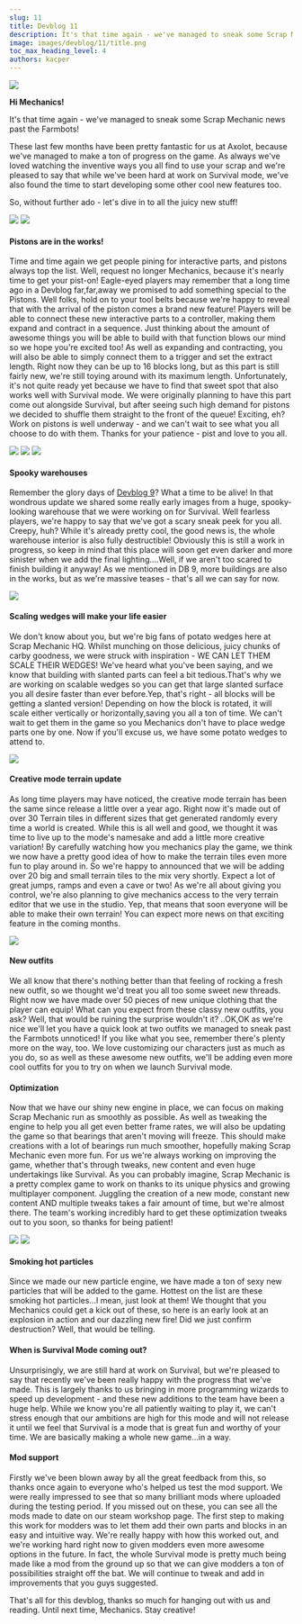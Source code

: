 ```yaml
---
slug: 11
title: Devblog 11
description: It's that time again - we've managed to sneak some Scrap Mechanic news past the Farmbots!
image: images/devblog/11/title.png
toc_max_heading_level: 4
authors: kacper
---
```


![](/images/devblog/11/title.png)

**Hi Mechanics!**

It's that time again - we've managed to sneak some Scrap Mechanic news past the Farmbots! 
<!--truncate-->
These last few months have been pretty fantastic for us at Axolot, because we've managed to make a ton of progress on the game. As always we've loved watching the inventive ways you all find to use your scrap and we're pleased to say that while we've been hard at work on Survival mode, we've also found the time to start developing some other cool new features too.

So, without further ado - let's dive in to all the juicy new stuff!


![](/images/devblog/11/pistons.png)
![](/images/devblog/11/piston-setting.png)

#### Pistons are in the works!

Time and time again we get people pining for interactive parts, and pistons always top the list. Well, request no longer Mechanics, because it's nearly time to get your pist-on! Eagle-eyed players may remember that a long time ago in a Devblog far,far,away we promised to add something special to the Pistons. Well folks, hold on to your tool belts because we're happy to reveal that with the arrival of the piston comes a brand new feature! Players will be able to connect these new interactive parts to a controller, making them expand and contract in a sequence. Just thinking about the amount of awesome things you will be able to build with that function blows our mind so we hope you're excited too!
As well as expanding and contracting, you will also be able to simply connect them to a trigger and set the extract length. Right now they can be up to 16 blocks long, but as this part is still fairly new, we're still toying around with its maximum length. Unfortunately, it's not quite ready yet because we have to find that sweet spot that also works well with Survival mode. We were originally planning to have this part come out alongside Survival, but after seeing such high demand for pistons we decided to shuffle them straight to the front of the queue! Exciting, eh? Work on pistons is well underway - and we can't wait to see what you all choose to do with them. Thanks for your patience - pist and love to you all.


![](/images/devblog/11/warehouse1.png)
![](/images/devblog/11/warehouse2.png)
![](/images/devblog/11/warehouse3.png)

#### Spooky warehouses

Remember the glory days of [Devblog 9](/devblog/9)? What a time to be alive! In that wondrous update we shared some really early images from a huge, spooky-looking warehouse that we were working on for Survival. Well fearless players, we're happy to say that we've got a scary sneak peek for you all. Creepy, huh? While it's already pretty cool, the good news is, the whole warehouse interior is also fully destructible! Obviously this is still a work in progress, so keep in mind that this place will soon get even darker and more sinister when we add the final lighting....Well, if we aren't too scared to finish building it anyway! As we mentioned in DB 9, more buildings are also in the works, but as we're massive teases - that's all we can say for now.


![](/images/devblog/11/wedges.png)

#### Scaling wedges will make your life easier

We don't know about you, but we're big fans of potato wedges here at Scrap Mechanic HQ. Whilst munching on those delicious, juicy chunks of carby goodness, we were struck with inspiration - WE CAN LET THEM SCALE THEIR WEDGES! We've heard what you've been saying, and we know that building with slanted parts can feel a bit tedious.That's why we are working on scalable wedges so you can get that large slanted surface you all desire faster than ever before.Yep, that's right - all blocks will be getting a slanted version! Depending on how the block is rotated, it will scale either vertically or horizontally,saving you all a ton of time. We can't wait to get them in the game so you Mechanics don't have to place wedge parts one by one. Now if you'll excuse us, we have some potato wedges to attend to.


![](/images/devblog/11/terrain.png)

#### Creative mode terrain update

As long time players may have noticed, the creative mode terrain has been the same since release a little over a year ago.
Right now it's made out of over 30 Terrain tiles in different sizes that get generated randomly every time a world is created. While this is all well and good, we thought it was time to live up to the mode's namesake and add a little more creative variation! By carefully watching how you mechanics play the game, we think we now have a pretty good idea of how to make the terrain tiles even more fun to play around in. So we're happy to announced that we will be adding over 20 big and small terrain tiles to the mix very shortly. Expect a lot of great jumps, ramps and even a cave or two! As we're all about giving you control, we're also planning to give mechanics access to the very terrain editor that we use in the studio. Yep, that means that soon everyone will be able to make their own terrain! You can expect more news on that exciting feature in the coming months.
 

![](/images/devblog/11/outfits.png)

#### New outfits

We all know that there's nothing better than that feeling of rocking a fresh new outfit, so we thought we'd treat you all too some sweet new threads. Right now we have made over 50 pieces of new unique clothing that the player can equip! What can you expect from these classy new outfits, you ask? Well, that would be ruining the surprise wouldn't it? ..OK,OK as we're nice we'll let you have a quick look at two outfits we managed to sneak past the Farmbots unnoticed! If you like what you see, remember there's plenty more on the way, too. We love customizing our characters just as much as you do, so as well as these awesome new outfits, we'll be adding even more cool outfits for you to try on when we launch Survival mode.



#### Optimization

Now that we have our shiny new engine in place, we can focus on making Scrap Mechanic run as smoothly as possible. As well as tweaking the engine to help you all get even better frame rates, we will also be updating the game so that bearings that aren't moving will freeze. This should make creations with a lot of bearings run much smoother, hopefully making Scrap Mechanic even more fun. For us we're always working on improving the game, whether that's through tweaks, new content and even huge undertakings like Survival. As you can probably imagine, Scrap Mechanic is a pretty complex game to work on thanks to its unique physics and growing multiplayer component. Juggling the creation of a new mode, constant new content AND multiple tweaks takes a fair amount of time, but we're almost there. The team's working incredibly hard to get these optimization tweaks out to you soon, so thanks for being patient!


![](http://i.imgur.com/bvKHOKr.gif)
![](http://i.imgur.com/oXp2Ls3.gif)

#### Smoking hot particles

Since we made our new particle engine, we have made a ton of sexy new particles that will be added to the game. Hottest on the list are these smoking hot particles...I mean, just look at them! We thought that you Mechanics could get a kick out of these, so here is an early look at an explosion in action and our dazzling new fire! Did we just confirm destruction? Well, that would be telling.



#### When is Survival Mode coming out?

Unsurprisingly, we are still hard at work on Survival, but we're pleased to say that recently we've been really happy with the progress that we've made.
This is largely thanks to us bringing in more programming wizards to speed up development - and these new additions to the team have been a huge help. While we know you're all patiently waiting to play it, we can't stress enough that our ambitions are high for this mode and will not release it until we feel that Survival is a mode that is great fun and worthy of your time. We are basically making a whole new game...in a way.



#### Mod support

Firstly we've been blown away by all the great feedback from this, so thanks once again to everyone who's helped us test the mod support. We were really impressed to see that so many brilliant mods where uploaded during the testing period. If you missed out on these, you can see all the mods made to date on our steam workshop page.
The first step to making this work for modders was to let them add their own parts and blocks in an easy and intuitive way. We're really happy with how this worked out, and we're working hard right now to given modders even more awesome options in the future. In fact, the whole Survival mode is pretty much being made like a mod from the ground up so that we can give modders a ton of possibilities straight off the bat. We will continue to tweak and add in improvements that you guys suggested.


That's all for this devblog, thanks so much for hanging out with us and reading. 
Until next time, Mechanics. Stay creative!


